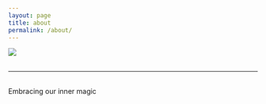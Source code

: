 ```yaml
---
layout: page
title: about
permalink: /about/
---
```


<img class="col one right" src="/img/prof_pic.jpg">

<br/>
<br/>
<hr/>
<br/>
<span class="contacticon center">
	<a href="mailto:{{ site.email}}"><i class="fa fa-envelope-square"></i></a>
	<a href="https://github.com/{{ site.github_username}}" target="_blank"><i class="fa fa-github-square"></i></a>
	<a href="https://www.linkedin.com/company/salabs" target="_blank"><i class="fa fa-linkedin-square"></i></a>
	<a href="https://twitter.com/{{ site.twitter_username }}" target="_blank"><i class="fa fa-twitter-square"></i></a>
</span>

<div class="col three caption">
	Embracing our inner magic
</div>

